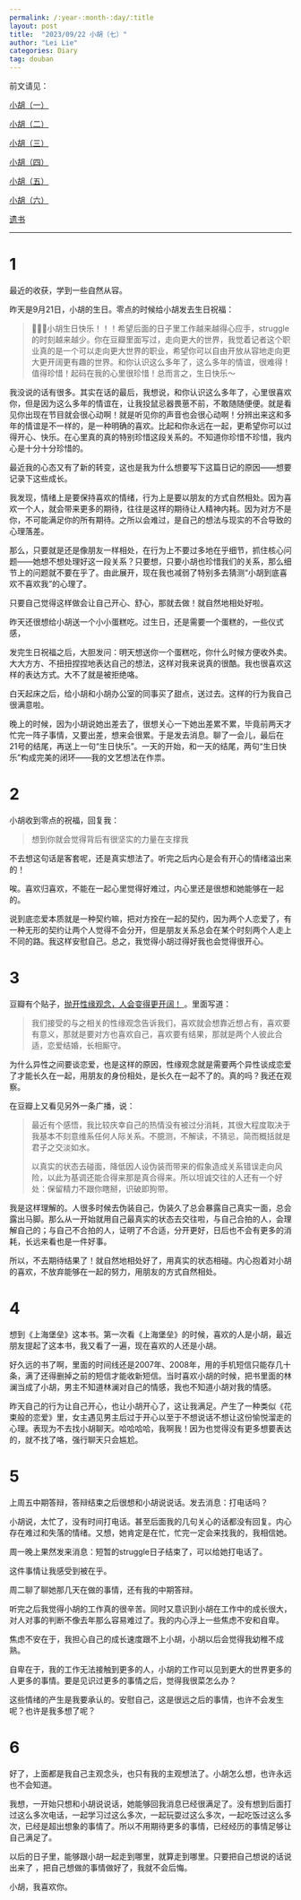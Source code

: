 ```yaml
---
permalink: /:year-:month-:day/:title
layout: post
title:  "2023/09/22 小胡（七）"
author: "Lei Lie"
categories: Diary
tag: douban
---
```



前文请见：

[小胡（一）](https://luwin1127.github.io/douban/2020-01-19/Diary-Hu)

[小胡（二）](https://luwin1127.github.io/douban/2023-02-15/Diary-Hu)

[小胡（三）](https://luwin1127.github.io/douban/2023-04-02/Diary-Hu)

[小胡（四）](https://luwin1127.github.io/douban/2023-06-24/Diary-Hu)

[小胡（五）](https://luwin1127.github.io/douban/2023-07-18/Diary-Hu)

[小胡（六）](https://luwin1127.github.io/douban/2023-08-28/Diary-Hu)

[遗书](https://leilie.top/douban/2023-02-13/Diary)

---

# 1

最近的收获，学到一些自然从容。

昨天是9月21日，小胡的生日。零点的时候给小胡发去生日祝福：

> 🎂🎂🎂小胡生日快乐！！！希望后面的日子里工作越来越得心应手，struggle的时刻越来越少。你在豆瓣里面写过，走向更大的世界，我觉着记者这个职业真的是一个可以走向更大世界的职业，希望你可以自由开放从容地走向更大更开阔更有趣的世界。和你认识这么多年了，这么多年的情谊，很难得！值得珍惜！起码在我的心里很珍惜！总而言之，生日快乐～

我没说的话有很多。其实在话的最后，我想说，和你认识这么多年了，心里很喜欢你，但是因为这么多年的情谊在，让我投鼠忌器畏葸不前，不敢随随便便。就是看见你出现在节目就会很心动啊！就是听见你的声音也会很心动啊！分辨出来这和多年的情谊是不一样的，是一种明确的喜欢。比起和你永远在一起，更希望你可以过得开心、快乐。在心里真的真的特别珍惜这段关系的。不知道你珍惜不珍惜，我内心是十分十分珍惜的。

最近我的心态又有了新的转变，这也是我为什么想要写下这篇日记的原因——想要记录下这些成长。

我发现，情绪上是要保持喜欢的情绪，行为上是要以朋友的方式自然相处。因为喜欢一个人，就会带来更多的期待，往往是这样的期待让人精神内耗。因为对方不是你，不可能满足你的所有期待。之所以会难过，是自己的想法与现实的不合导致的心理落差。

那么，只要就是还是像朋友一样相处，在行为上不要过多地在乎细节，抓住核心问题——她想不想处理好这一段关系？只要想，只要小胡也珍惜我们的关系，那么细节上的问题就不要在乎了。由此展开，现在我也减弱了特别多去猜测“小胡到底喜欢不喜欢我”的心理了。

只要自己觉得这样做会让自己开心、舒心，那就去做！就自然地相处好啦。

昨天还很想给小胡送一个小小蛋糕吃。过生日，还是需要一个蛋糕的，一些仪式感，

发完生日祝福之后，大胆发问：明天想送你一个蛋糕吃，你什么时候方便收外卖。大大方方、不扭扭捏捏地表达自己的想法，这样对我来说真的很酷。我也很喜欢这样的表达方式。大不了就是被拒绝咯。

白天起床之后，给小胡和小胡办公室的同事买了甜点，送过去。这样的行为我自己很满意啦。

晚上的时候，因为小胡说她出差去了，很想关心一下她出差累不累，毕竟前两天才忙完一阵子事情，又要出差，想来会很累。于是发去消息。聊了一会儿，最后在21号的结尾，再送上一句“生日快乐”。一天的开始，和一天的结尾，两句“生日快乐”构成完美的闭环——我的文艺想法在作祟。 

# 2

小胡收到零点的祝福，回复我：

> 想到你就会觉得背后有很坚实的力量在支撑我

不去想这句话是客套呢，还是真实想法了。听完之后内心是会有开心的情绪溢出来的！

唉。喜欢归喜欢，不能在一起心里觉得好难过，内心里还是很想和她能够在一起的。

说到底恋爱本质就是一种契约嘛，把对方拴在一起的契约，因为两个人恋爱了，有一种无形的契约让两个人觉得不会分开，但是朋友关系总会在某个时刻两个人走上不同的路。我这样安慰自己。总之，我觉得小胡过得好我也会觉得很开心。

# 3

豆瓣有个贴子，[抛开性缘观念，人会变得更开阔！ ](https://www.douban.com/group/topic/295020886/)。里面写道：

> 我们接受的与之相关的性缘观念告诉我们，喜欢就会想靠近想占有，喜欢要有意义，那就是要对方也喜欢自己，喜欢要有结果，那就是两个人彼此合适，恋爱结婚，长相厮守。

为什么异性之间要谈恋爱，也是这样的原因，性缘观念就是需要两个异性谈成恋爱了才能长久在一起，用朋友的身份相处，是长久在一起不了的。真的吗？我还在观察。

在豆瓣上又看见另外一条广播，说：

> 最近有个感悟，我比较庆幸自己的热情没有被过分消耗，其很大程度取决于我基本不刻意维系任何人际关系。不臆测，不解读，不猜忌，简而概括就是君子之交淡如水。
>
> 以真实的状态去碰面，降低因人设伪装而带来的假象造成关系错误走向风险，以此为基调还能合得来那是真合得来。所以坦诚交往的人还有一个好处：保留精力不跟你瞎掰，识破即狗带。

我是这样理解的。人很多时候去伪装自己，伪装久了总会暴露自己真实一面，总会露出马脚。那么从一开始就用自己最真实的状态去交往啦，与自己合拍的人，会理解自己的；与自己不合拍的人，证明了不合适，分开更好，日后也不会有更多的消耗，长远来看也是一件好事。

所以，不去期待结果了！就自然地相处好了，用真实的状态相碰。内心抱着对小胡的喜欢，不放弃能够在一起的努力，用朋友的方式自然相处。

# 4

想到《上海堡垒》这本书。第一次看《上海堡垒》的时候，喜欢的人是小胡，最近朋友提起了这本书，我又看了一遍，现在喜欢的人还是小胡。

好久远的书了啊，里面的时间线还是2007年、2008年，用的手机短信只能存几十条，满了还得删掉之前的短信才能收新短信。当时喜欢小胡的时候，把书里面的林澜当成了小胡，男主不知道林澜对自己的情感，我也不知道小胡对我的情感。

昨天自己的行为让自己开心，也让小胡开心了，这让我满足。产生了一种类似《花束般的恋爱》里，女主遇见男主后过于开心以至于不想说话不想让这份愉悦溜走的心理。表现为不去找小胡聊天。哈哈哈哈，我啊我！因为也觉得没有更多想要表达的，就不找了咯，强行聊天只会尴尬。

# 5

上周五中期答辩，答辩结束之后很想和小胡说说话。发去消息：打电话吗？

小胡说，太忙了，没有时间打电话。甚至后面我的几句关心的话都没有回复。内心存在难过和失落的情绪。又想，她肯定是在忙，忙完一定会来找我的，我相信她。

周一晚上果然发来消息：短暂的struggle日子结束了，可以给她打电话了。

这件事情让我感受到被在乎。

周二聊了聊她那几天在做的事情，还有我的中期答辩。

听完之后我觉得小胡的工作真的很辛苦。同时又意识到小胡在工作中的成长很大，对人对事的判断不像去年那么容易难过了。我的内心浮上一些焦虑不安和自卑。

焦虑不安在于，我担心自己的成长速度跟不上小胡，小胡以后会觉得我幼稚不成熟。

自卑在于，我的工作无法接触到更多的人，小胡的工作可以见到更大的世界更多的人更多的事情。要是见识过更多的事情之后，觉得我很菜怎么办？

这些情绪的产生是我要承认的。安慰自己，这是很远之后的事情，也许不会发生呢？也许是我多想了呢？

# 6

好了，上面都是我自己主观念头，也只有我的主观想法了。小胡怎么想，也许永远也不会知道。

我想，一开始只想和小胡说说话，她能够回我消息已经很满足了。没有想到后面打过这么多次电话，一起学习过这么多次，一起玩耍过这么多次，一起吃饭过这么多次，已经是超出想象的事情了。所以不用期待更多的事情，已经经历的事情足够让自己满足了。

以后的日子里，能够跟小胡一起走到哪里，就算走到哪里。只要把自己想说的话说出来了 ，把自己想做的事情做好了，我就不会后悔。

小胡，我喜欢你。
